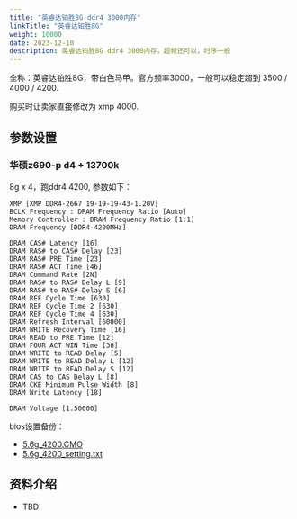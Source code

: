 ```yaml
---
title: "英睿达铂胜8G ddr4 3000内存"
linkTitle: "英睿达铂胜8G"
weight: 10000
date: 2023-12-10
description: 英睿达铂胜8G ddr4 3000内存，超频还可以，时序一般
---
```


全称：英睿达铂胜8G，带白色马甲。官方频率3000，一般可以稳定超到 3500 / 4000 / 4200. 

购买时让卖家直接修改为 xmp 4000. 

## 参数设置

### 华硕z690-p d4 + 13700k

 8g x 4，跑ddr4 4200, 参数如下：

```properties
XMP [XMP DDR4-2667 19-19-19-43-1.20V]
BCLK Frequency : DRAM Frequency Ratio [Auto]
Memory Controller : DRAM Frequency Ratio [1:1]
DRAM Frequency [DDR4-4200MHz]

DRAM CAS# Latency [16]
DRAM RAS# to CAS# Delay [23]
DRAM RAS# PRE Time [23]
DRAM RAS# ACT Time [46]
DRAM Command Rate [2N]
DRAM RAS# to RAS# Delay L [9]
DRAM RAS# to RAS# Delay S [6]
DRAM REF Cycle Time [630]
DRAM REF Cycle Time 2 [630]
DRAM REF Cycle Time 4 [630]
DRAM Refresh Interval [60000]
DRAM WRITE Recovery Time [16]
DRAM READ to PRE Time [12]
DRAM FOUR ACT WIN Time [38]
DRAM WRITE to READ Delay [5]
DRAM WRITE to READ Delay L [12]
DRAM WRITE to READ Delay S [12]
DRAM CAS to CAS Delay L [8]
DRAM CKE Minimum Pulse Width [8]
DRAM Write Latency [18]

DRAM Voltage [1.50000]
```

bios设置备份：

- [5.6g_4200.CMO](images/5.6g_4200.CMO) 
-  [5.6g_4200_setting.txt](images/5.6g_4200_setting.txt) 

## 资料介绍

- TBD
